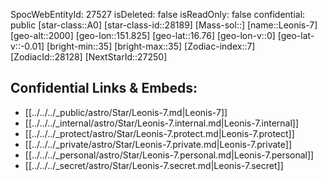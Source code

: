﻿---
location: [16.76,151.825,2000]
type: Star
tags:
- astro/Star

---
SpocWebEntityId: 27527
isDeleted: false
isReadOnly: false
confidential: public
[star-class::A0]
[star-class-id::28189]
[Mass-sol::]
[name::Leonis-7]
[geo-alt::2000]
[geo-lon::151.825]
[geo-lat::16.76]
[geo-lon-v::0]
[geo-lat-v::-0.01]
[bright-min::35]
[bright-max::35]
[Zodiac-index::7]
[ZodiacId::28128]
[NextStarId::27250]



## Confidential Links & Embeds: 
- [[../../../_public/astro/Star/Leonis-7.md|Leonis-7]] 
- [[../../../_internal/astro/Star/Leonis-7.internal.md|Leonis-7.internal]] 
- [[../../../_protect/astro/Star/Leonis-7.protect.md|Leonis-7.protect]] 
- [[../../../_private/astro/Star/Leonis-7.private.md|Leonis-7.private]] 
- [[../../../_personal/astro/Star/Leonis-7.personal.md|Leonis-7.personal]] 
- [[../../../_secret/astro/Star/Leonis-7.secret.md|Leonis-7.secret]] 
